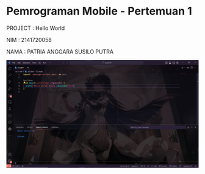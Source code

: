 # Pemrograman Mobile - Pertemuan 1

PROJECT : Hello World

NIM     : 2141720058

NAMA    : PATRIA ANGGARA SUSILO PUTRA

![Screenshot hello_world](docs/hello_world.png)